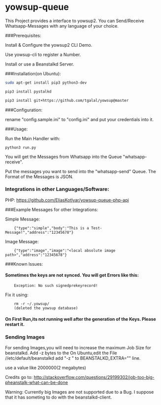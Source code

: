 # yowsup-queue
This Project provides a interface to yowsup2. You can Send/Receive Whatsapp-Messages with any language of your choice.

###Prerequisites:

Install & Configure the yowsup2 CLI Demo.

Use yowsup-cli to register a Number.

Install or use a Beanstalkd Server.

###Installation(on Ubuntu):

```bash
sudo apt-get install pip3 python3-dev

pip3 install pystalkd

pip3 install git+https://github.com/tgalal/yowsup@master

```


###Configuration:

rename "config.sample.ini" to "config.ini" and put your credentials into it.

###Usage:

Run the Main Handler with:
```
python3 run.py
```

You will get the Messages from Whatsapp into the Queue "whatsapp-receive".

Put the messages you want to send into the "whatsapp-send" Queue. The Format of the Messages is JSON.

### Integrations in other Languages/Software:

PHP:
https://github.com/EliasKotlyar/yowsup-queue-php-api


###Example Messages for other Integrations:


Simple Message:

```
	{"type":"simple","body":"This is a Test-Message!","address":"12345678"}
```

Image Message:

```
	{"type":"image","image":"<local absolute image path>","address":"12345678"}
```


###Known Issues:

#### Sometimes the keys are not synced. You will get Errors like this:
```
	Exception: No such signedprekeyrecord!
```
Fix it using:
```
	rm -r ~/.yowsup/
	(deleted the yowsup database)
```

#### On First Run,its not running well after the generation of the Keys. Please restart it.

### Sending Images

For sending Images,you will need to increase the maximum Job Size for beanstalkd.
 Add -z bytes to the
On Ubuntu,edit the File //etc/default/beanstalkd
add "-z <bytes>" to BEANSTALKD_EXTRA="" line.

use a value like 2000000(2 megabytes)

Credits go to:
http://stackoverflow.com/questions/29199302/job-too-big-pheanstalk-what-can-be-done

Warning: Currently big Images are not supported due to a Bug. I suppose that it has someting to do with the beanstalkd-client.
